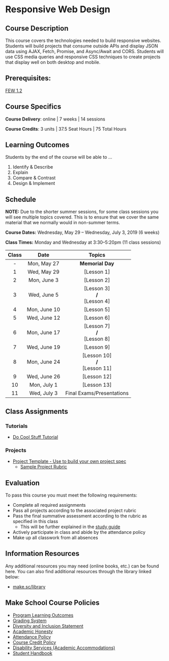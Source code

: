 # Responsive Web Design

## Course Description

This course covers the technologies needed to build responsive websites. Students will build projects that consume outside APIs and display JSON data using AJAX, Fetch, Promise, and Async/Await and CORS. Students will use CSS media queries and responsive CSS techniques to create projects that display well on both desktop and mobile.

## Prerequisites:  

[FEW 1.2](https://github.com/Make-School-Courses/FEW-1.2-JavaScript-Foundations)

## Course Specifics

**Course Delivery**: online | 7 weeks | 14 sessions

**Course Credits**: 3 units | 37.5 Seat Hours | 75 Total Hours

## Learning Outcomes

Students by the end of the course will be able to ...

1. Identify & Describe
1. Explain
1. Compare & Contrast
1. Design & Implement

## Schedule

**NOTE:** Due to the shorter summer sessions, for some class sessions you will see multiple topics covered. This is to ensure that we cover the same material that we normally would in non-summer terms.

**Course Dates:** Wednesday, May 29 – Wednesday, July 3, 2019 (6 weeks)

**Class Times:** Monday and Wednesday at 3:30–5:20pm (11 class sessions)

| Class |          Date          |                 Topics                  |
|:-----:|:----------------------:|:---------------------------------------:|
|  - |  Mon, May 27                         | **Memorial Day** |
|  1 |  Wed, May 29                      | [Lesson 1] |
|  2 |  Mon, June 3                         | [Lesson 2] |
|  3 |  Wed, June 5                     | [Lesson 3] <br/> **/** <br/> [Lesson 4] |
|  4 |  Mon, June 10                        | [Lesson 5] |
|  5 |  Wed, June 12                     | [Lesson 6] |
|  6 |  Mon, June 17                        | [Lesson 7] <br/> **/** <br/> [Lesson 8] |
|  7 |  Wed, June 19                     | [Lesson 9] |
|  8 |  Mon, June 24                        | [Lesson 10] <br/> **/** <br/> [Lesson 11] |
| 9 |  Wed, June 26                        | [Lesson 12] |
| 10 |  Mon, July 1                           | [Lesson 13] |  
| 11 |  Wed, July 3                        | Final Exams/Presentations |

## Class Assignments

### Tutorials

- [Do Cool Stuff Tutorial]()

### Projects

- [Project Template - Use to build your own project spec](https://docs.google.com/document/d/1j4ualsYjrd-7ePdyP3KU03xrpg41k1AoSU0YKkx9_I8/edit?usp=sharing)
    -   [Sample Project Rubric](Sample_Rubric.md)

## Evaluation

To pass this course you must meet the following requirements:

- Complete all required assignments 
- Pass all projects according to the associated project rubric
- Pass the final summative assessment according to the rubric as specified in this class
    - This will be further explained in the [study guide](ADD_STUDY_GUIDE_LNK)
- Actively participate in class and abide by the attendance policy
- Make up all classwork from all absences

##  Information Resources

Any additional resources you may need (online books, etc.) can be found here. You can also find additional resources through the library linked below:

- [make.sc/library](http://make.sc/library)

## Make School Course Policies

- [Program Learning Outcomes](https://make.sc/program-learning-outcomes)
- [Grading System](https://make.sc/grading-system)
- [Diversity and Inclusion Statement](https://make.sc/diversity-and-inclusion-statement)
- [Academic Honesty](https://make.sc/academic-honesty-policy)
- [Attendance Policy](https://make.sc/attendance-policy)
- [Course Credit Policy](https://make.sc/course-credit-policy)
- [Disability Services (Academic Accommodations)](https://make.sc/disability-services)
- [Student Handbook](https://make.sc/student-handbook)
